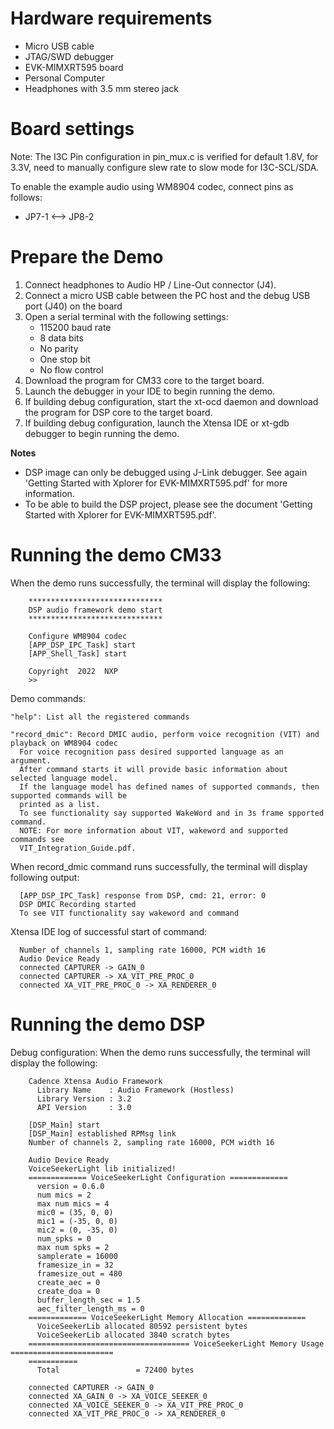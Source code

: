 Hardware requirements
=====================
- Micro USB cable
- JTAG/SWD debugger
- EVK-MIMXRT595 board
- Personal Computer
- Headphones with 3.5 mm stereo jack

Board settings
==============
Note: The I3C Pin configuration in pin_mux.c is verified for default 1.8V, for 3.3V,
need to manually configure slew rate to slow mode for I3C-SCL/SDA.

To enable the example audio using WM8904 codec, connect pins as follows:
- JP7-1        <-->        JP8-2

Prepare the Demo
================
1. Connect headphones to Audio HP / Line-Out connector (J4).
2. Connect a micro USB cable between the PC host and the debug USB port (J40) on the board
3. Open a serial terminal with the following settings:
    - 115200 baud rate
    - 8 data bits
    - No parity
    - One stop bit
    - No flow control
4. Download the program for CM33 core to the target board.
5. Launch the debugger in your IDE to begin running the demo.
6. If building debug configuration, start the xt-ocd daemon and download the program for DSP core
   to the target board.
7. If building debug configuration, launch the Xtensa IDE or xt-gdb debugger to
begin running the demo.

**Notes**
- DSP image can only be debugged using J-Link debugger.  See again
'Getting Started with Xplorer for EVK-MIMXRT595.pdf' for more information.
- To be able to build the DSP project, please see the document
'Getting Started with Xplorer for EVK-MIMXRT595.pdf'.

Running the demo CM33
=====================
When the demo runs successfully, the terminal will display the following:
```
    ******************************
    DSP audio framework demo start
    ******************************

    Configure WM8904 codec
    [APP_DSP_IPC_Task] start
    [APP_Shell_Task] start

    Copyright  2022  NXP
    >>
```

Demo commands:
```
"help": List all the registered commands

"record_dmic": Record DMIC audio, perform voice recognition (VIT) and playback on WM8904 codec
  For voice recognition pass desired supported language as an argument.
  After command starts it will provide basic information about selected language model.
  If the language model has defined names of supported commands, then supported commands will be
  printed as a list.
  To see functionality say supported WakeWord and in 3s frame spported command.
  NOTE: For more information about VIT, wakeword and supported commands see
  VIT_Integration_Guide.pdf.
```

When record_dmic command runs successfully, the terminal will display following output:
```
  [APP_DSP_IPC_Task] response from DSP, cmd: 21, error: 0
  DSP DMIC Recording started
  To see VIT functionality say wakeword and command
```

Xtensa IDE log of successful start of command:
```
  Number of channels 1, sampling rate 16000, PCM width 16
  Audio Device Ready
  connected CAPTURER -> GAIN_0
  connected CAPTURER -> XA_VIT_PRE_PROC_0
  connected XA_VIT_PRE_PROC_0 -> XA_RENDERER_0
```

Running the demo DSP
===================
Debug configuration:
When the demo runs successfully, the terminal will display the following:
```
    Cadence Xtensa Audio Framework
      Library Name    : Audio Framework (Hostless)
      Library Version : 3.2
      API Version     : 3.0

    [DSP_Main] start
    [DSP_Main] established RPMsg link
    Number of channels 2, sampling rate 16000, PCM width 16

    Audio Device Ready
    VoiceSeekerLight lib initialized!
    ============= VoiceSeekerLight Configuration =============
      version = 0.6.0
      num mics = 2
      max num mics = 4
      mic0 = (35, 0, 0)
      mic1 = (-35, 0, 0)
      mic2 = (0, -35, 0)
      num_spks = 0
      max num spks = 2
      samplerate = 16000
      framesize_in = 32
      framesize_out = 480
      create_aec = 0
      create_doa = 0
      buffer_length_sec = 1.5
      aec_filter_length_ms = 0
    ============= VoiceSeekerLight Memory Allocation =============
      VoiceSeekerLib allocated 80592 persistent bytes
      VoiceSeekerLib allocated 3840 scratch bytes
    ==================================== VoiceSeekerLight Memory Usage =======================
    ===========
      Total                 = 72400 bytes

    connected CAPTURER -> GAIN_0
    connected XA_GAIN_0 -> XA_VOICE_SEEKER_0
    connected XA_VOICE_SEEKER_0 -> XA_VIT_PRE_PROC_0
    connected XA_VIT_PRE_PROC_0 -> XA_RENDERER_0
```

